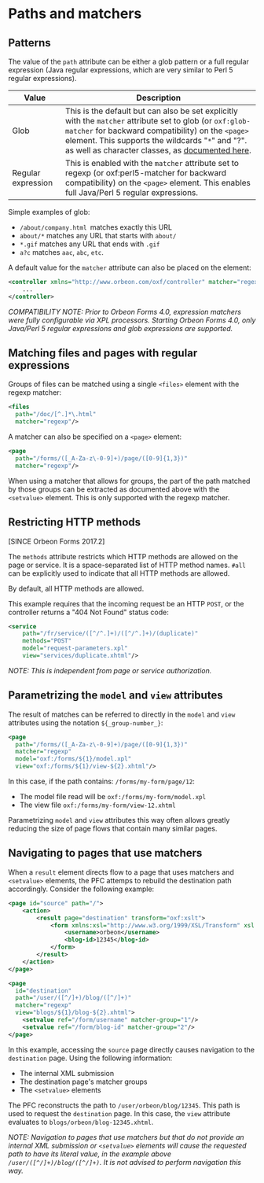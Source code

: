 # Paths and matchers



## Patterns

The value of the `path` attribute can be either a glob pattern or a full regular expression (Java regular expressions, which are very similar to Perl 5 regular expressions).

| Value |  Description |
|---|---|
| Glob |  This is the default but can also be set explicitly with the  `matcher` attribute set to glob (or `oxf:glob-matcher` for backward compatibility) on the `<page>` element. This supports the wildcards "`*`" and "?". as well as character classes, as [documented here][21].|
|Regular expression|This is enabled with the  `matcher` attribute set to regexp (or oxf:perl5-matcher for backward compatibility) on the `<page>` element. This enables full Java/Perl 5 regular expressions.|

Simple examples of glob:

* `/about/company.html `matches exactly this URL
* `about/*` matches any URL that starts with `about/`
* `*.gif` matches any URL that ends with `.gif`
* `a?c` matches `aac`, `abc`, `etc`.
  
A default value for the `matcher` attribute can also be placed on the element:

```xml
<controller xmlns="http://www.orbeon.com/oxf/controller" matcher="regexp">
    ...
</controller>
```

_COMPATIBILITY NOTE: Prior to Orbeon Forms 4.0, expression matchers were fully configurable via XPL processors. Starting Orbeon Forms 4.0, only Java/Perl 5 regular expressions and glob expressions are supported._

## Matching files and pages with regular expressions

Groups of files can be matched using a single `<files>` element with the regexp matcher:

```xml
<files
  path="/doc/[^.]*\.html"
  matcher="regexp"/>
```

A matcher can also be specified on a `<page>` element:

```xml
<page
  path="/forms/([_A-Za-z\-0-9]+)/page/([0-9]{1,3})"
  matcher="regexp"/>
```

When using a matcher that allows for groups, the part of the path matched by those groups can be extracted as documented above with the `<setvalue>` element. This is only supported with the regexp matcher.

## Restricting HTTP methods

[SINCE Orbeon Forms 2017.2]

The `methods` attribute restricts which HTTP methods are allowed on the page or service. It is a space-separated list of HTTP method names. `#all` can be explicitly used to indicate that all HTTP methods are allowed.

By default, all HTTP methods are allowed.

This example requires that the incoming request be an HTTP `POST`, or the controller returns a "404 Not Found" status code:

```xml
<service
    path="/fr/service/([^/^.]+)/([^/^.]+)/(duplicate)"
    methods="POST"
    model="request-parameters.xpl"
    view="services/duplicate.xhtml"/>
 ```

*NOTE: This is independent from page or service authorization.* 

## Parametrizing the `model` and `view` attributes

The result of matches can be referred to directly in the `model` and `view` attributes using the notation `${_group-number_}`:

```xml
<page
  path="/forms/([_A-Za-z\-0-9]+)/page/([0-9]{1,3})"
  matcher="regexp"
  model="oxf:/forms/${1}/model.xpl"
  view="oxf:/forms/${1}/view-${2}.xhtml"/>
```

In this case, if the path contains: `/forms/my-form/page/12`:

* The model file read will be `oxf:/forms/my-form/model.xpl`
* The view file `oxf:/forms/my-form/view-12.xhtml`

Parametrizing `model` and `view` attributes this way often allows greatly reducing the size of page flows that contain many similar pages.

## Navigating to pages that use matchers

When a `result` element directs flow to a page that uses matchers and `<setvalue>` elements, the PFC attemps to rebuild the destination path accordingly. Consider the following example:

```xml
<page id="source" path="/">
    <action>
        <result page="destination" transform="oxf:xslt">
            <form xmlns:xsl="http://www.w3.org/1999/XSL/Transform" xsl:version="2.0">
                <username>orbeon</username>
                <blog-id>12345</blog-id>
            </form>
        </result>
    </action>
</page>
```

```xml
<page
  id="destination"
  path="/user/([^/]+)/blog/([^/]+)"
  matcher="regexp"
  view="blogs/${1}/blog-${2}.xhtml">
    <setvalue ref="/form/username" matcher-group="1"/>
    <setvalue ref="/form/blog-id" matcher-group="2"/>
</page>
```

In this example, accessing the `source` page directly causes navigation to the `destination` page. Using the following information:

* The internal XML submission
* The destination page's matcher groups
* The `<setvalue>` elements

The PFC reconstructs the path to `/user/orbeon/blog/12345`. This path is used to request the `destination` page. In this case, the `view` attribute evaluates to `blogs/orbeon/blog-12345.xhtml`.

_NOTE: Navigation to pages that use matchers but that do not provide an internal XML submission or `<setvalue>` elements will cause the requested path to have its literal value, in the example above `/user/([^/]+)/blog/([^/]+)`. It is not advised to perform navigation this way._

[21]: https://svn.apache.org/repos/asf/jakarta/oro/tags/oro-2.0.9-dev-1/docs/api/org/apache/oro/text/GlobCompiler.html
